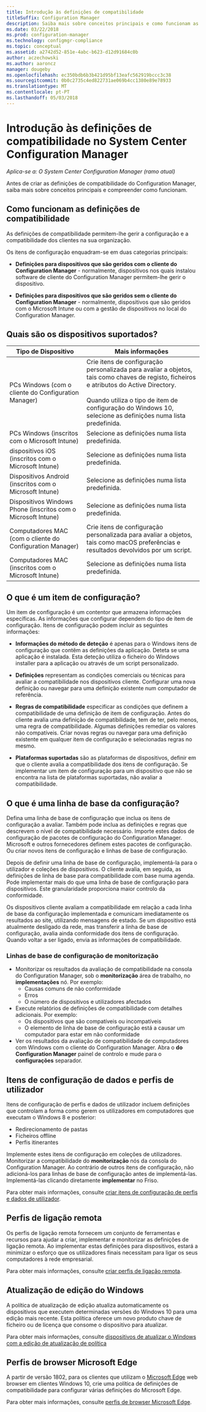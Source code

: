 ```yaml
---
title: Introdução às definições de compatibilidade
titleSuffix: Configuration Manager
description: Saiba mais sobre conceitos principais e como funcionam as definições de compatibilidade
ms.date: 03/22/2018
ms.prod: configuration-manager
ms.technology: configmgr-compliance
ms.topic: conceptual
ms.assetid: a2742d52-851e-4abc-b623-d12d91684c0b
author: aczechowski
ms.author: aaroncz
manager: dougeby
ms.openlocfilehash: ec350bdb6b3b421d95bf13eafc562919bccc3c38
ms.sourcegitcommit: 0b0c2735c4ed822731ae069b4cc1380e89e78933
ms.translationtype: MT
ms.contentlocale: pt-PT
ms.lasthandoff: 05/03/2018
---
```

# <a name="get-started-with-compliance-settings-in-system-center-configuration-manager"></a>Introdução às definições de compatibilidade no System Center Configuration Manager

*Aplica-se a: O System Center Configuration Manager (ramo atual)*

Antes de criar as definições de compatibilidade do Configuration Manager, saiba mais sobre conceitos principais e compreender como funcionam.  



## <a name="how-compliance-settings-work"></a>Como funcionam as definições de compatibilidade  
 As definições de compatibilidade permitem-lhe gerir a configuração e a compatibilidade dos clientes na sua organização.  

 Os itens de configuração enquadram-se em duas categorias principais:  

-   **Definições para dispositivos que são geridos com o cliente do Configuration Manager** - normalmente, dispositivos nos quais instalou software de cliente do Configuration Manager permitem-lhe gerir o dispositivo.  

-   **Definições para dispositivos que são geridos sem o cliente do Configuration Manager** - normalmente, dispositivos que são geridos com o Microsoft Intune ou com a gestão de dispositivos no local do Configuration Manager.  



## <a name="what-devices-are-supported"></a>Quais são os dispositivos suportados?  

| Tipo de Dispositivo | Mais informações |  
|------------|----------------------|  
| PCs Windows (com o cliente do Configuration Manager) | Crie itens de configuração personalizada para avaliar a objetos, tais como chaves de registo, ficheiros e atributos do Active Directory.<br /><br /> Quando utiliza o tipo de item de configuração do Windows 10, selecione as definições numa lista predefinida. |  
| PCs Windows (inscritos com o Microsoft Intune) | Selecione as definições numa lista predefinida. |  
| dispositivos iOS (inscritos com o Microsoft Intune) | Selecione as definições numa lista predefinida. |  
| Dispositivos Android (inscritos com o Microsoft Intune) | Selecione as definições numa lista predefinida. |  
| Dispositivos Windows Phone (inscritos com o Microsoft Intune) | Selecione as definições numa lista predefinida. |  
| Computadores MAC (com o cliente do Configuration Manager) | Crie itens de configuração personalizada para avaliar a objetos, tais como macOS preferências e resultados devolvidos por um script. |  
| Computadores MAC (inscritos com o Microsoft Intune) | Selecione as definições numa lista predefinida. |  



## <a name="what-is-a-configuration-item"></a>O que é um item de configuração?  
 Um item de configuração é um contentor que armazena informações específicas. As informações que configurar dependem do tipo de item de configuração. Itens de configuração podem incluir as seguintes informações:

-   **Informações do método de deteção** é apenas para o Windows itens de configuração que contêm as definições da aplicação. Deteta se uma aplicação é instalada. Esta deteção utiliza o ficheiro do Windows installer para a aplicação ou através de um script personalizado.  

-   **Definições** representam as condições comerciais ou técnicas para avaliar a compatibilidade nos dispositivos cliente. Configurar uma nova definição ou navegar para uma definição existente num computador de referência.  

-   **Regras de compatibilidade** especificar as condições que definem a compatibilidade de uma definição de item de configuração. Antes do cliente avalia uma definição de compatibilidade, tem de ter, pelo menos, uma regra de compatibilidade. Algumas definições remediar os valores não compatíveis. Criar novas regras ou navegar para uma definição existente em qualquer item de configuração e selecionadas regras no mesmo.  

-   **Plataformas suportadas** são as plataformas de dispositivos, definir em que o cliente avalia a compatibilidade dos itens de configuração. Se implementar um item de configuração para um dispositivo que não se encontra na lista de plataformas suportadas, não avaliar a compatibilidade.  



## <a name="what-is-a-configuration-baseline"></a>O que é uma linha de base da configuração?  
 Defina uma linha de base de configuração que inclua os itens de configuração a avaliar. Também pode inclua as definições e regras que descrevem o nível de compatibilidade necessário. Importe estes dados de configuração de pacotes de configuração do Configuration Manager. Microsoft e outros fornecedores definem estes pacotes de configuração. Ou criar novos itens de configuração e linhas de base de configuração.  

 Depois de definir uma linha de base de configuração, implementá-la para o utilizador e coleções de dispositivos. O cliente avalia, em seguida, as definições de linha de base para compatibilidade com base numa agenda. Pode implementar mais do que uma linha de base de configuração para dispositivos. Este granularidade proporciona maior controlo da conformidade. 

 Os dispositivos cliente avaliam a compatibilidade em relação a cada linha de base da configuração implementada e comunicam imediatamente os resultados ao site, utilizando mensagens de estado. Se um dispositivo está atualmente desligado da rede, mas transferir a linha de base de configuração, avalia ainda conformidade dos itens de configuração. Quando voltar a ser ligado, envia as informações de compatibilidade.  

### <a name="monitoring-configuration-baselines"></a>Linhas de base de configuração de monitorização
- Monitorizar os resultados da avaliação de compatibilidade na consola do Configuration Manager, sob o **monitorização** área de trabalho, no **implementações** nó. Por exemplo:
    - Causas comuns de não conformidade
    - Erros
    - O número de dispositivos e utilizadores afectados
- Execute relatórios de definições de compatibilidade com detalhes adicionais. Por exemplo:
    - Os dispositivos que são compatíveis ou incompatíveis
    - O elemento de linha de base de configuração está a causar um computador para estar em não conformidade
- Ver os resultados da avaliação de compatibilidade de computadores com Windows com o cliente do Configuration Manager. Abra o **do Configuration Manager** painel de controlo e mude para o **configurações** separador.  



## <a name="user-data-and-profiles-configuration-items"></a>Itens de configuração de dados e perfis de utilizador  
 Itens de configuração de perfis e dados de utilizador incluem definições que controlam a forma como gerem os utilizadores em computadores que executam o Windows 8 e posterior:  
   - Redirecionamento de pastas
   - Ficheiros offline
   - Perfis itinerantes  

Implemente estes itens de configuração em coleções de utilizadores. Monitorizar a compatibilidade do **monitorização** nós da consola do Configuration Manager. Ao contrário de outros itens de configuração, não adicioná-los para linhas de base de configuração antes de implementá-las. Implementá-las clicando diretamente **implementar** no Friso.  

 Para obter mais informações, consulte [criar itens de configuração de perfis e dados de utilizador](/sccm/compliance/deploy-use/create-user-data-and-profiles-configuration-items).  



## <a name="remote-connection-profiles"></a>Perfis de ligação remota  
 Os perfis de ligação remota fornecem um conjunto de ferramentas e recursos para ajudar a criar, implementar e monitorizar as definições de ligação remota. Ao implementar estas definições para dispositivos, estará a minimizar o esforço que os utilizadores finais necessitam para ligar os seus computadores à rede empresarial.  

Para obter mais informações, consulte [criar perfis de ligação remota](/sccm/compliance/deploy-use/create-remote-connection-profiles).  



## <a name="windows-edition-upgrade"></a>Atualização de edição do Windows
A política de atualização de edição atualiza automaticamente os dispositivos que executem determinadas versões do Windows 10 para uma edição mais recente. Esta política oferece um novo produto chave de ficheiro ou de licença que consome o dispositivo para atualizar.

Para obter mais informações, consulte [dispositivos de atualizar o Windows com a edição de atualização de política](/sccm/compliance/deploy-use/upgrade-windows-version)



## <a name="microsoft-edge-browser-profiles"></a>Perfis de browser Microsoft Edge
<!-- 1357310 -->
A partir de versão 1802, para os clientes que utilizam o [Microsoft Edge](https://technet.microsoft.com/microsoft-edge/bb265256) web browser em clientes Windows 10, crie uma política de definições de compatibilidade para configurar várias definições do Microsoft Edge. 

Para obter mais informações, consulte [perfis de browser Microsoft Edge](/sccm/compliance/deploy-use/browser-profiles).

